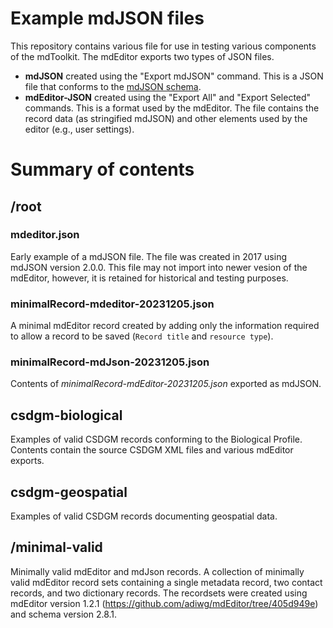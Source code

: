 # Example mdJSON files

This repository contains various file for use in testing various components of the mdToolkit.
The mdEditor exports two types of JSON files.

  - **mdJSON** created using the "Export mdJSON" command. This is a JSON file that conforms to the [mdJSON schema](https://github.com/adiwg/mdJson-schemas).
  - **mdEditor-JSON** created using the "Export All" and "Export Selected" commands. This is a format used by the mdEditor. The file contains the record data (as stringified mdJSON) and other elements used by the editor (e.g., user settings).

# Summary of contents

## /root

### mdeditor.json

Early example of a mdJSON file. The file was created in 2017 using mdJSON version 2.0.0.
This file may not import into newer vesion of the mdEditor, however, it is retained for
historical and testing purposes.

### minimalRecord-mdeditor-20231205.json

A minimal mdEditor record created by adding only the information required to allow a record to be saved (`Record title` and `resource type`).

### minimalRecord-mdJson-20231205.json

Contents of *minimalRecord-mdEditor-20231205.json* exported as mdJSON.


## csdgm-biological

Examples of valid CSDGM records conforming to the Biological Profile. Contents contain the source CSDGM XML files and various mdEditor exports.


## csdgm-geospatial

Examples of valid CSDGM records documenting geospatial data.

## /minimal-valid

Minimally valid mdEditor and mdJson records. A collection of minimally valid mdEditor record sets containing a single metadata record, two contact records, and two dictionary records. The recordsets were created using mdEditor version 1.2.1 (https://github.com/adiwg/mdEditor/tree/405d949e) and schema version 2.8.1.